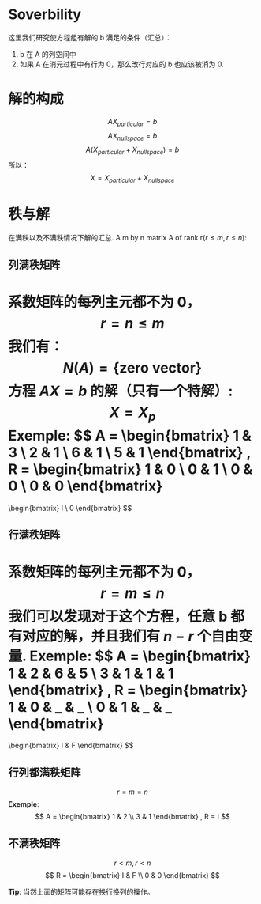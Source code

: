 # Soverbility
这里我们研究使方程组有解的 b 满足的条件（汇总）：
1. b 在 A 的列空间中
2. 如果 A 在消元过程中有行为 0，那么改行对应的 b 也应该被消为 0.

# 解的构成
$$
AX_{particular} = b
$$
$$
AX_{nullspace} = b
$$
$$
A(X_{particular} + X_{nullspace}) = b
$$
所以：
$$
X = X_{particular} + X_{nullspace}
$$
# 秩与解
在满秩以及不满秩情况下解的汇总. A m by n matrix A of rank r$(r \le m, r \le n)$:
## 列满秩矩阵
系数矩阵的每列主元都不为 0，
$$
r = n \le m
$$
我们有：
$$
N(A) = \{\text{zero vector}\}
$$
方程 $AX = b$ 的解（只有一个特解）:
$$
X = X_{p}
$$
**Exemple**:
$$
A =
\begin{bmatrix}
1 & 3 \\
2 & 1 \\
6 & 1 \\
5 & 1
\end{bmatrix}
,
R =
\begin{bmatrix}
1 & 0 \\
0 & 1 \\
0 & 0 \\
0 & 0
\end{bmatrix}
=
\begin{bmatrix}
I \\
0
\end{bmatrix}
$$
## 行满秩矩阵
系数矩阵的每列主元都不为 0，
$$
r = m \le n
$$
我们可以发现对于这个方程，任意 b 都有对应的解，并且我们有 $n - r$ 个自由变量.
**Exemple**:
$$
A =
\begin{bmatrix}
1 & 2 & 6 & 5 \\
3 & 1 & 1 & 1
\end{bmatrix}
,
R =
\begin{bmatrix}
1 & 0 & \_ & \_ \\
0 & 1 & \_ & \_
\end{bmatrix}
=
\begin{bmatrix}
I & F
\end{bmatrix}
$$
## 行列都满秩矩阵
$$
r = m = n
$$
**Exemple**:
$$
A =
\begin{bmatrix}
1 & 2 \\
3 & 1
\end{bmatrix}
,
R = I
$$
## 不满秩矩阵
$$
r < m, r < n
$$
$$
R = 
\begin{bmatrix}
I & F \\
0 & 0 
\end{bmatrix}
$$

**Tip**:
当然上面的矩阵可能存在换行换列的操作。